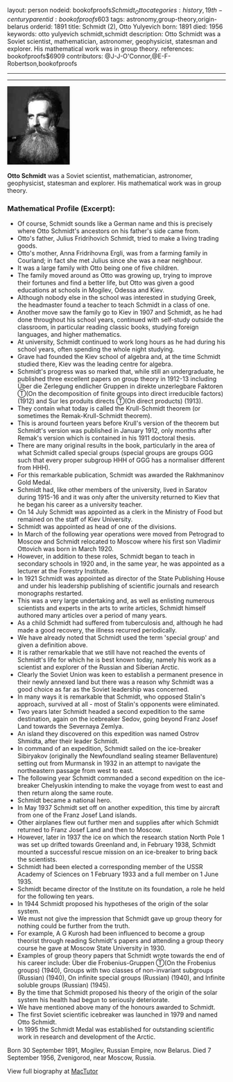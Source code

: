 layout: person
nodeid: bookofproofs$Schmidt_Otto
categories: history,19th-century
parentid: bookofproofs$603
tags: astronomy,group-theory,origin-belarus
orderid: 1891
title: Schmidt (2), Otto Yulyevich
born: 1891
died: 1956
keywords: otto yulyevich schmidt,schmidt
description: Otto Schmidt was a Soviet scientist, mathematician, astronomer, geophysicist, statesman and explorer. His mathematical work was in group theory.
references: bookofproofs$6909
contributors: @J-J-O'Connor,@E-F-Robertson,bookofproofs

---



---

![Schmidt_Otto.jpg](https://github.com/bookofproofs/bookofproofs.github.io/blob/main/_sources/_assets/images/portraits/Schmidt_Otto.jpg?raw=true)

**Otto  Schmidt** was a Soviet scientist, mathematician, astronomer, geophysicist, statesman and explorer. His mathematical work was in group theory.

### Mathematical Profile (Excerpt):
* Of course, Schmidt sounds like a German name and this is precisely where Otto Schmidt's ancestors on his father's side came from.
* Otto's father, Julius Fridrihovich Schmidt, tried to make a living trading goods.
* Otto's mother, Anna Fridrihovna Ergli, was from a farming family in Courland; in fact she met Julius since she was a near neighbour.
* It was a large family with Otto being one of five children.
* The family moved around as Otto was growing up, trying to improve their fortunes and find a better life, but Otto was given a good educations at schools in Mogilev, Odessa and Kiev.
* Although nobody else in the school was interested in studying Greek, the headmaster found a teacher to teach Schmidt in a class of one.
* Another move saw the family go to Kiev in 1907 and Schmidt, as he had done throughout his school years, continued with self-study outside the classroom, in particular reading classic books, studying foreign languages, and higher mathematics.
* At university, Schmidt continued to work long hours as he had during his school years, often spending the whole night studying.
* Grave had founded the Kiev school of algebra and, at the time Schmidt studied there, Kiev was the leading centre for algebra.
* Schmidt's progress was so marked that, while still an undergraduate, he published three excellent papers on group theory in 1912-13 including Über die Zerlegung endlicher Gruppen in direkte unzerlegbare Faktoren Ⓣ(On the decomposition of finite groups into direct irreducible factors) (1912) and Sur les produits directs Ⓣ(On direct products) (1913).
* They contain what today is called the Krull-Schmidt theorem (or sometimes the Remak-Krull-Schmidt theorem).
* This is around fourteen years before Krull's version of the theorem but Schmidt's version was published in January 1912, only months after Remak's version which is contained in his 1911 doctoral thesis.
* There are many original results in the book, particularly in the area of what Schmidt called special groups (special groups are groups GGG such that every proper subgroup HHH of GGG has a normaliser different from HHH).
* For this remarkable publication, Schmidt was awarded the Rakhmaninov Gold Medal.
* Schmidt had, like other members of the university, lived in Saratov during 1915-16 and it was only after the university returned to Kiev that he began his career as a university teacher.
* On 14 July Schmidt was appointed as a clerk in the Ministry of Food but remained on the staff of Kiev University.
* Schmidt was appointed as head of one of the divisions.
* In March of the following year operations were moved from Petrograd to Moscow and Schmidt relocated to Moscow where his first son Vladimir Ottovich was born in March 1920.
* However, in addition to these roles, Schmidt began to teach in secondary schools in 1920 and, in the same year, he was appointed as a lecturer at the Forestry Institute.
* In 1921 Schmidt was appointed as director of the State Publishing House and under his leadership publishing of scientific journals and research monographs restarted.
* This was a very large undertaking and, as well as enlisting numerous scientists and experts in the arts to write articles, Schmidt himself authored many articles over a period of many years.
* As a child Schmidt had suffered from tuberculosis and, although he had made a good recovery, the illness recurred periodically.
* We have already noted that Schmidt used the term 'special group' and given a definition above.
* It is rather remarkable that we still have not reached the events of Schmidt's life for which he is best known today, namely his work as a scientist and explorer of the Russian and Siberian Arctic.
* Clearly the Soviet Union was keen to establish a permanent presence in their newly annexed land but there was a reason why Schmidt was a good choice as far as the Soviet leadership was concerned.
* In many ways it is remarkable that Schmidt, who opposed Stalin's approach, survived at all - most of Stalin's opponents were eliminated.
* Two years later Schmidt headed a second expedition to the same destination, again on the icebreaker Sedov, going beyond Franz Josef Land towards the Severnaya Zemlya.
* An island they discovered on this expedition was named Ostrov Shmidta, after their leader Schmidt.
* In command of an expedition, Schmidt sailed on the ice-breaker Sibiryakov (originally the Newfoundland sealing steamer Bellaventure) setting out from Murmansk in 1932 in an attempt to navigate the northeastern passage from west to east.
* The following year Schmidt commanded a second expedition on the ice-breaker Chelyuskin intending to make the voyage from west to east and then return along the same route.
* Schmidt became a national hero.
* In May 1937 Schmidt set off on another expedition, this time by aircraft from one of the Franz Josef Land islands.
* Other airplanes flew out further men and supplies after which Schmidt returned to Franz Josef Land and then to Moscow.
* However, later in 1937 the ice on which the research station North Pole 1 was set up drifted towards Greenland and, in February 1938, Schmidt mounted a successful rescue mission on an ice-breaker to bring back the scientists.
* Schmidt had been elected a corresponding member of the USSR Academy of Sciences on 1 February 1933 and a full member on 1 June 1935.
* Schmidt became director of the Institute on its foundation, a role he held for the following ten years.
* In 1944 Schmidt proposed his hypotheses of the origin of the solar system.
* We must not give the impression that Schmidt gave up group theory for nothing could be further from the truth.
* For example, A G Kurosh had been influenced to become a group theorist through reading Schmidt's papers and attending a group theory course he gave at Moscow State University in 1930.
* Examples of group theory papers that Schmidt wrote towards the end of his career include: Über die Frobenius-Gruppen Ⓣ(On the Frobenius groups) (1940), Groups with two classes of non-invariant subgroups (Russian) (1940), On infinite special groups (Russian) (1940), and Infinite soluble groups (Russian) (1945).
* By the time that Schmidt proposed his theory of the origin of the solar system his health had begun to seriously deteriorate.
* We have mentioned above many of the honours awarded to Schmidt.
* The first Soviet scientific icebreaker was launched in 1979 and named Otto Schmidt.
* In 1995 the Schmidt Medal was established for outstanding scientific work in research and development of the Arctic.

Born 30 September 1891, Mogilev, Russian Empire, now Belarus. Died 7 September 1956, Zvenigorod, near Moscow, Russia.

View full biography at [MacTutor](https://mathshistory.st-andrews.ac.uk/Biographies/Schmidt_Otto/)
